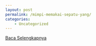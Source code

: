 ```yaml
---
layout: post
permalink: /mimpi-memakai-sepatu-yang/
categories:
    - Uncategorized
---
```


[Baca Selengkapnya](/09)